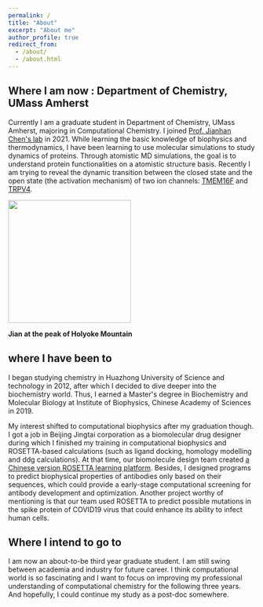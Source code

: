 ```yaml
---
permalink: /
title: "About"
excerpt: "About me"
author_profile: true
redirect_from: 
  - /about/
  - /about.html
---
```


## Where I am now : Department of Chemistry, UMass Amherst

Currently I am a graduate student in Department of Chemistry, UMass Amherst, majoring in Computational Chemistry. I joined [Prof. Jianhan Chen's lab](https://people.chem.umass.edu/jchenlab/?_gl=1*1xvnvb5*_ga*NDg2MjI0NjE4LjE2NDY5MzI4MzE.*_ga_21RLS0L7EB*MTY1NTc4MDI3Ny4zMC4wLjE2NTU3ODAyNzcuMA..&_ga=2.174037095.51543407.1655780278-486224618.1646932831) in 2021. While learning the basic knowledge of biophysics and thermodynamics, I have been learning to use molecular simulations to study dynamics of proteins. Through atomistic MD simulations, the goal is to understand protein functionalities on a atomistic structure basis. Recently I am trying to reveal the dynamic transition between the closed state and the open state (the activation mechanism) of two ion channels: [TMEM16F](https://www.uniprot.org/uniprot/Q6P9J9) and [TRPV4](https://www.uniprot.org/uniprot/Q9HBA0).

<img src="/images/jianhuang_umass.jpg" width='250' /> 

**Jian at the peak of Holyoke Mountain**

## where I have been to

I began studying chemistry in Huazhong University of Science and technology in 2012, after which I decided to dive deeper into the biochemistry world. Thus, I earned a Master's degree in Biochemistry and Molecular Biology at Institute of Biophysics, Chinese Academy of Sciences in 2019. 

My interest shifted to computational biophysics after my graduation though. I got a job in Beijing Jingtai corporation as a biomolecular drug designer during which I finished my training in computational biophysics and ROSETTA-based calculations (such as ligand docking, homology modelling and ddg calculations). At that time, our biomolecule design team created [a Chinese version ROSETTA learning platform](https://github.com/guyujun/pyrosetta-basic). Besides, I designed programs to predict biophysical properties of antibodies only based on their sequences, which could provide a early-stage computational screening for antibody development and optimization. Another project worthy of mentioning is that our team used ROSETTA to predict possible mutations in the spike protein of COVID19 virus that could enhance its ability to infect human cells.

## Where I intend to go to 

I am now an about-to-be third year graduate student. I am still swing between academia and industry for future career. I think computational world is so fascinating and I want to focus on improving my professional understanding of computational chemistry for the following three years. And hopefully, I could continue my study as a post-doc somewhere. 

